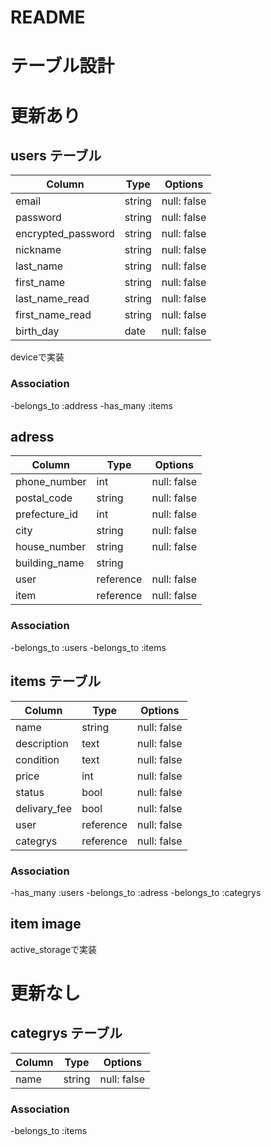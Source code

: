 # README

# テーブル設計


# 更新あり
## users テーブル
| Column             | Type      | Options     |
| ------------------ | --------- | ----------- |
| email              | string    | null: false |
| password           | string    | null: false |
| encrypted_password | string    | null: false |
| nickname           | string    | null: false |
| last_name          | string    | null: false |
| first_name         | string    | null: false |
| last_name_read     | string    | null: false |
| first_name_read    | string    | null: false |
| birth_day          | date      | null: false |
deviceで実装

### Association
-belongs_to :address
-has_many  :items

## adress
| Column        | Type      | Options     |
| ------------- | --------- | ----------- |
| phone_number  | int       | null: false |
| postal_code   | string    | null: false |
| prefecture_id | int       | null: false |
| city          | string    | null: false |
| house_number  | string    | null: false |
| building_name | string    |             |
| user          | reference | null: false |
| item          | reference | null: false |

### Association
-belongs_to :users
-belongs_to  :items

## items テーブル
| Column          | Type      | Options     |
| --------------- | --------- | ----------- |
| name            | string    | null: false |
| description     | text      | null: false |
| condition       | text      | null: false |
| price           | int       | null: false |
| status          | bool      | null: false |
| delivary_fee    | bool      | null: false |
| user            | reference | null: false |
| categrys        | reference | null: false |

### Association
-has_many   :users
-belongs_to :adress
-belongs_to :categrys


## item image
active_storageで実装


# 更新なし

## categrys テーブル
| Column       | Type      | Options     |
| ------------ | --------- | ----------- |
| name         | string    | null: false |

### Association
-belongs_to :items